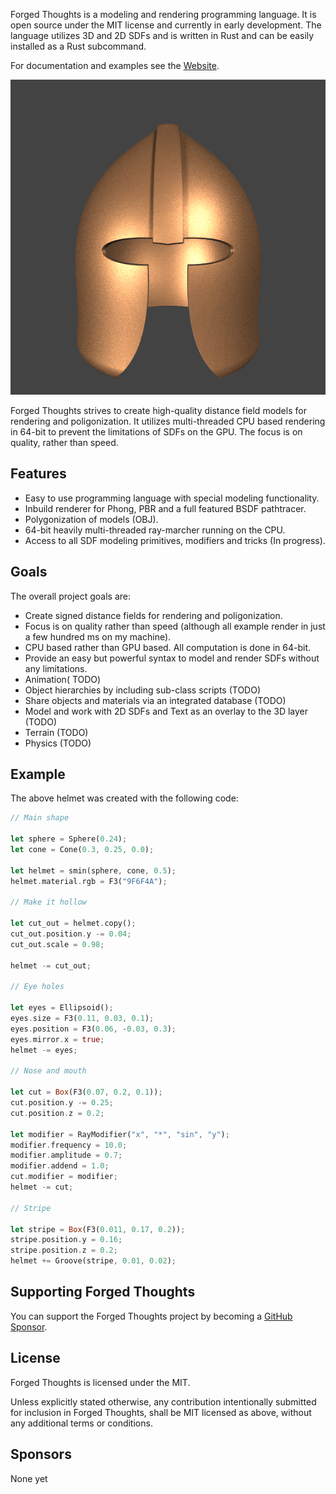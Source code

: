
Forged Thoughts is a modeling and rendering programming language. It is open source under the MIT license and currently in early development. The language utilizes 3D and 2D SDFs and is written in Rust and can be easily installed as a Rust subcommand.

For documentation and examples see the [Website](https://forgedthoughts.com).

![image](main.png)


Forged Thoughts strives to create high-quality distance field models for rendering and poligonization. It utilizes multi-threaded CPU based rendering in 64-bit to prevent the limitations of SDFs on the GPU. The focus is on quality, rather than speed.

## Features

* Easy to use programming language with special modeling functionality.
* Inbuild renderer for Phong, PBR and a full featured BSDF pathtracer.
* Polygonization of models (OBJ).
* 64-bit heavily multi-threaded ray-marcher running on the CPU.
* Access to all SDF modeling primitives, modifiers and tricks (In progress).

## Goals

The overall project goals are:

* Create signed distance fields for rendering and poligonization.
* Focus is on quality rather than speed (although all example render in just a few hundred ms on my machine).
* CPU based rather than GPU based. All computation is done in 64-bit.
* Provide an easy but powerful syntax to model and render SDFs without any limitations.
* Animation( TODO)
* Object hierarchies by including sub-class scripts (TODO)
* Share objects and materials via an integrated database (TODO)
* Model and work with 2D SDFs and Text as an overlay to the 3D layer (TODO)
* Terrain (TODO)
* Physics (TODO)

## Example

The above helmet was created with the following code:

```rust
// Main shape

let sphere = Sphere(0.24);
let cone = Cone(0.3, 0.25, 0.0);

let helmet = smin(sphere, cone, 0.5);
helmet.material.rgb = F3("9F6F4A");

// Make it hollow

let cut_out = helmet.copy();
cut_out.position.y -= 0.04;
cut_out.scale = 0.98;

helmet -= cut_out;

// Eye holes

let eyes = Ellipsoid();
eyes.size = F3(0.11, 0.03, 0.1);
eyes.position = F3(0.06, -0.03, 0.3);
eyes.mirror.x = true;
helmet -= eyes;

// Nose and mouth

let cut = Box(F3(0.07, 0.2, 0.1));
cut.position.y -= 0.25;
cut.position.z = 0.2;

let modifier = RayModifier("x", "*", "sin", "y");
modifier.frequency = 10.0;
modifier.amplitude = 0.7;
modifier.addend = 1.0;
cut.modifier = modifier;
helmet -= cut;

// Stripe

let stripe = Box(F3(0.011, 0.17, 0.2));
stripe.position.y = 0.16;
stripe.position.z = 0.2;
helmet += Groove(stripe, 0.01, 0.02);
```

## Supporting Forged Thoughts

You can support the Forged Thoughts project by becoming a [GitHub Sponsor](https://github.com/sponsors/markusmoenig).

## License

Forged Thoughts is licensed under the MIT.

Unless explicitly stated otherwise, any contribution intentionally submitted for inclusion in Forged Thoughts, shall be MIT licensed as above, without any additional terms or conditions.

## Sponsors

None yet
